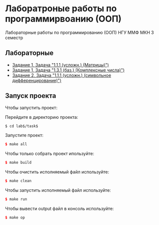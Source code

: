 # Лаборатроные работы по программирвоанию (ООП)
Лабораторные работы по программированию (ООП) НГУ ММФ МКН 3 семестр

## Лабораторные
- [Задание 1, Задача "1.1.1 (усложн.) (Матрицы)")](./lab1/task1.1.1/task1.1.1.cpp)
- [Задание 1, Задача "1.3.1 (баз.) (Комплексные числа)")](./lab1/task1.3.1/task1.3.1.cpp)
- [Задание 2, Задача "1.1.1 (усложн.) (символьное дифференцирование)")](./lab2/task2.1.1/task2.1.1.cpp)

## Запуск проекта
Чтобы запустить проект:

Перейдите в директорию проекта:
```sh
$ cd lab$/task$
```

Запустите проект:
```cpp
$ make all
```
Чтобы только собрать проект ипользуйте:
```cpp
$ make build
```

Чтобы очистить исполняемый файл используйте:
```cpp
$ make clean
```

Чтобы запустить исполняемый файл используйте:
```cpp
$ make run
```

Чтобы вывести output файл в консоль используйте:
```cpp
$ make op
```